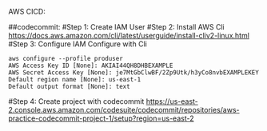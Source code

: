 AWS CICD:

##codecommit:
#Step 1: Create IAM User 
#Step 2: Install AWS Cli 
https://docs.aws.amazon.com/cli/latest/userguide/install-cliv2-linux.html
#Step 3: Configure IAM Configure with Cli
```
aws configure --profile produser
AWS Access Key ID [None]: AKIAI44QH8DHBEXAMPLE
AWS Secret Access Key [None]: je7MtGbClwBF/2Zp9Utk/h3yCo8nvbEXAMPLEKEY
Default region name [None]: us-east-1
Default output format [None]: text
```
#Step 4: Create project with codecommit
https://us-east-2.console.aws.amazon.com/codesuite/codecommit/repositories/aws-practice-codecommit-project-1/setup?region=us-east-2



